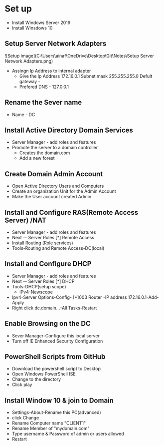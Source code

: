 # Set up
- Install Windows Server 2019
- Install Winsdows 10
## Setup Server Network Adapters
![Setup image](C:\Users\ainaf\OneDrive\Desktop\Git\Notes\Setup Server Network Adapters.png)
- Assingn Ip Address to internal adapter
  - Give the Ip Address 172.16.0.1 Subnet mask 255.255.255.0 Defult gateway -
  - Prefered DNS - 127.0.0.1
## Rename the Sever name
 - Name - DC
## Install Active Directory Domain Services
- Server Manager - add roles and features
- Promote the server to a domain controller
  - Creates the domain.com
  - Add a new forest
## Create Domain Admin Account
- Open Active Directory Users and Computers
- Create an organization Unit for the Admin Account
- Make the User account created Admin
## Install and Configure RAS(Remote Access Server) /NAT
- Server Manager - add roles and features
- Next -- Server Roles [*] Remote Access
- Install Routing (Role services)
- Tools-Routing and Remote Access-DC(local)
## Install and Configure DHCP
- Server Manager - add roles and features
- Next -- Server Roles [*] DHCP
- Tools-DHCP(setup scope)
  - IPv4-Newscope
- Ipv4-Server Options-Config- [*]003 Router
  -IP address 172.16.0.1-Add-Apply
- Right click dc.domain...-All Tasks-Restart
## Enable Browsing on the DC
- Sever Manager-Configure this local server
- Turn off IE Enhanced Security Configuration
## PowerShell Scripts from GitHub
- Download the powershell script to Desktop
- Open Windows PowerShell ISE
- Change to the directory 
- Click play
## Install Window 10 & join to Domain
- Settings-About-Rename this PC(advanced)
- click Change
- Rename Computer name "CLIENT1"
- Rename Member of "mydomain.com"
- Type username & Password of admin or users allowed
- Restart


